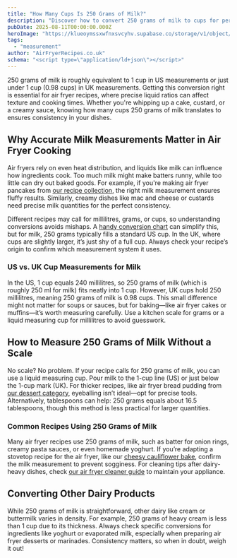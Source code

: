 ```yaml
---
title: "How Many Cups Is 250 Grams of Milk?"
description: "Discover how to convert 250 grams of milk to cups for perfect baking and cooking every time. Get precise measurements now!"
pubDate: 2025-08-11T00:00:00.000Z
heroImage: "https://klueoymssxwfnxsvcyhv.supabase.co/storage/v1/object/public/md/how-many-cups-is-250-grams-of-milk-4efe329f.png"
tags:
  - "measurement"
author: "AirFryerRecipes.co.uk"
schema: "<script type=\"application/ld+json\"></script>"
---
```


<p>250 grams of milk is roughly equivalent to 1 cup in US measurements or just under 1 cup (0.98 cups) in UK measurements. Getting this conversion right is essential for air fryer recipes, where precise liquid ratios can affect texture and cooking times. Whether you're whipping up a cake, custard, or a creamy sauce, knowing how many cups 250 grams of milk translates to ensures consistency in your dishes.</p>  

<h2>Why Accurate Milk Measurements Matter in Air Fryer Cooking</h2>  
<p>Air fryers rely on even heat distribution, and liquids like milk can influence how ingredients cook. Too much milk might make batters runny, while too little can dry out baked goods. For example, if you're making air fryer pancakes from <a href=https://www.airfryerrecipe.co.uk/recipes>our recipe collection</a>, the right milk measurement ensures fluffy results. Similarly, creamy dishes like mac and cheese or custards need precise milk quantities for the perfect consistency.</p>  

<p>Different recipes may call for millilitres, grams, or cups, so understanding conversions avoids mishaps. A <a href=https://www.airfryerrecipe.co.uk/air-fryer-conversion-chart>handy conversion chart</a> can simplify this, but for milk, 250 grams typically fills a standard US cup. In the UK, where cups are slightly larger, it’s just shy of a full cup. Always check your recipe’s origin to confirm which measurement system it uses.</p>  

<h3>US vs. UK Cup Measurements for Milk</h3>  
<p>In the US, 1 cup equals 240 millilitres, so 250 grams of milk (which is roughly 250 ml for milk) fits neatly into 1 cup. However, UK cups hold 250 millilitres, meaning 250 grams of milk is 0.98 cups. This small difference might not matter for soups or sauces, but for baking—like air fryer cakes or muffins—it’s worth measuring carefully. Use a kitchen scale for grams or a liquid measuring cup for millilitres to avoid guesswork.</p>  

<h2>How to Measure 250 Grams of Milk Without a Scale</h2>  
<p>No scale? No problem. If your recipe calls for 250 grams of milk, you can use a liquid measuring cup. Pour milk to the 1-cup line (US) or just below the 1-cup mark (UK). For thicker recipes, like air fryer bread pudding from <a href=https://www.airfryerrecipe.co.uk/recipe-category/dessert>our dessert category</a>, eyeballing isn’t ideal—opt for precise tools. Alternatively, tablespoons can help: 250 grams equals about 16.5 tablespoons, though this method is less practical for larger quantities.</p>  

<h3>Common Recipes Using 250 Grams of Milk</h3>  
<p>Many air fryer recipes use 250 grams of milk, such as batter for onion rings, creamy pasta sauces, or even homemade yoghurt. If you’re adapting a stovetop recipe for the air fryer, like our <a href=https://www.airfryerrecipe.co.uk/recipes>cheesy cauliflower bake</a>, confirm the milk measurement to prevent sogginess. For cleaning tips after dairy-heavy dishes, check <a href=https://www.airfryerrecipe.co.uk/air-fryer-cleaner>our air fryer cleaner guide</a> to maintain your appliance.</p>  

<h2>Converting Other Dairy Products</h2>  
<p>While 250 grams of milk is straightforward, other dairy like cream or buttermilk varies in density. For example, 250 grams of heavy cream is less than 1 cup due to its thickness. Always check specific conversions for ingredients like yoghurt or evaporated milk, especially when preparing air fryer desserts or marinades. Consistency matters, so when in doubt, weigh it out!</p>